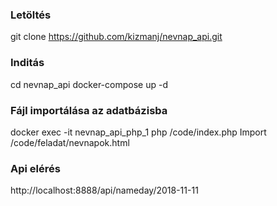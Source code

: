 ### Letöltés

git clone https://github.com/kizmanj/nevnap_api.git

### Inditás
cd nevnap_api
docker-compose up -d

### Fájl importálása az adatbázisba
docker exec -it nevnap_api_php_1 php /code/index.php Import /code/feladat/nevnapok.html

### Api elérés
http://localhost:8888/api/nameday/2018-11-11